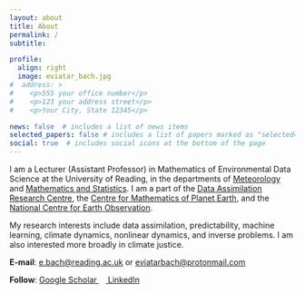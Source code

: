 ```yaml
---
layout: about
title: About
permalink: /
subtitle:

profile:
  align: right
  image: eviatar_bach.jpg
#  address: >
#    <p>555 your office number</p>
#    <p>123 your address street</p>
#    <p>Your City, State 12345</p>

news: false  # includes a list of news items
selected_papers: false # includes a list of papers marked as "selected={true}"
social: true  # includes social icons at the bottom of the page
---
```


I am a Lecturer (Assistant Professor) in Mathematics of Environmental Data Science at the University of Reading, in the departments of [Meteorology](https://www.reading.ac.uk/meteorology/) and [Mathematics and Statistics](https://www.reading.ac.uk/maths-and-stats/). I am a part of the [Data Assimilation Research Centre](https://research.reading.ac.uk/met-darc/), the [Centre for Mathematics of Planet Earth](https://research.reading.ac.uk/cmpe/), and the [National Centre for Earth Observation](https://www.nceo.ac.uk/).

My research interests include data assimilation, predictability, machine learning, climate dynamics, nonlinear dynamics, and inverse problems. I am also interested more broadly in climate justice.

**E-mail**: [e.bach@reading.ac.uk](mailto:e.bach@reading.ac.uk) or [eviatarbach@protonmail.com](mailto:eviatarbach@protonmail.com)

**Follow**: <a href="https://scholar.google.com/citations?user=qeCEIpwAAAAJ&hl=en" title="Google Scholar" rel="external nofollow noopener" target="_blank"><i class=" ai ai-google-scholar"></i> Google Scholar </a>&nbsp;&nbsp;&nbsp;<a href="https://www.linkedin.com/in/eviatarbach/" title="LinkedIn" rel="external nofollow noopener" target="_blank"><i class="fab fa-linkedin"></i> LinkedIn </a>

